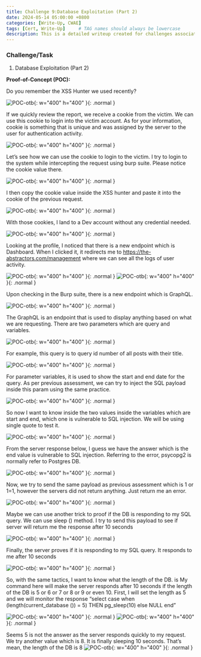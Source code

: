 ```yaml
---
title: Challenge 9:Database Exploitation (Part 2)
date: 2024-05-14 05:00:00 +0800
categories: [Write-Up, CWAE]
tags: [Cert, Write-Up]     # TAG names should always be lowercase
description: This is a detailed writeup created for challenges associated with the Certified Web AppSecurity Expert (CWAE) certification. 
---
```


### Challenge/Task

1. Database Exploitation (Part 2)

**Proof-of-Concept (POC):**

Do you remember the XSS Hunter we used recently? 

![POC-otb](/img/cwae/de1.png){: w="400" h="400" }{: .normal }

If we quickly review the report, we receive a cookie from the victim. We can use this cookie to login into the victim account. As for your information, cookie is something that is unique and was assigned by the server to the user for authentication activity. 

![POC-otb](/img/cwae/de2.png){: w="400" h="400" }{: .normal }

Let’s see how we can use the cookie to login to the victim. I try to login to the system while intercepting the request using burp suite. Please notice the cookie value there.

![POC-otb](/img/cwae/de3.png){: w="400" h="400" }{: .normal }

I then copy the cookie value inside the XSS hunter and paste it into the cookie of the previous request.

![POC-otb](/img/cwae/de4.png){: w="400" h="400" }{: .normal }

With those cookies, I land to a Dev account without any credential needed. 

![POC-otb](/img/cwae/de5.png){: w="400" h="400" }{: .normal }

Looking at the profile, I noticed that there is a new endpoint which is Dashboard. When I clicked it, it redirects me to https://the-abstractors.com/management where we can see all the logs of user activity.

![POC-otb](/img/cwae/de6.png){: w="400" h="400" }{: .normal }
![POC-otb](/img/cwae/de7.png){: w="400" h="400" }{: .normal }

Upon checking in the Burp suite, there is a new endpoint which is GraphQL. 

![POC-otb](/img/cwae/de8.png){: w="400" h="400" }{: .normal }

The GraphQL is an endpoint that is used to display anything based on what we are requesting. There are two parameters which are query and variables.  

![POC-otb](/img/cwae/de9.png){: w="400" h="400" }{: .normal }

For example, this query is to query id number of all posts with their title. 

![POC-otb](/img/cwae/de10.png){: w="400" h="400" }{: .normal }

For parameter variables, it is used to show the start and end date for the query. As per previous assessment, we can try to inject the SQL payload inside this param using the same practice.  

![POC-otb](/img/cwae/de11.png){: w="400" h="400" }{: .normal }

So now I want to know inside the two values inside the variables which are start and end, which one is vulnerable to SQL injection. We will be using single quote to test it.

![POC-otb](/img/cwae/de12.png){: w="400" h="400" }{: .normal }

From the server response below, I guess we have the answer which is the end value is vulnerable to SQL injection. Referring to the error, psycopg2 is normally refer to Postgres DB.

![POC-otb](/img/cwae/de13.png){: w="400" h="400" }{: .normal }

Now, we try to send the same payload as previous assessment which is 1 or 1=1, however the servers did not return anything. Just return me an error. 

![POC-otb](/img/cwae/de14.png){: w="400" h="400" }{: .normal }

Maybe we can use another trick to proof if the DB is responding to my SQL query. We can use sleep () method. I try to send this payload to see if server will return me the response after 10 seconds

![POC-otb](/img/cwae/de15.png){: w="400" h="400" }{: .normal }

Finally, the server proves if it is responding to my SQL query. It responds to me after 10 seconds

![POC-otb](/img/cwae/iee16.png){: w="400" h="400" }{: .normal }

So, with the same tactics, I want to know what the length of the DB. is My command here will make the server responds after 10 seconds if the length of the DB is 5 or 6 or 7 or 8 or 9 or even 10. First, I will set the length as 5 and we will monitor the response 
“select case when (length(current_database ()) = 5) THEN pg_sleep(10) else NULL end”

![POC-otb](/img/cwae/de17.png){: w="400" h="400" }{: .normal }
![POC-otb](/img/cwae/de18.png){: w="400" h="400" }{: .normal }

Seems 5 is not the answer as the server responds quickly to my request. We try another value which is 8. It is finally sleeping 10 seconds. That’s mean, the length of the DB is 8
![POC-otb](/img/cwae/de19.png){: w="400" h="400" }{: .normal }
